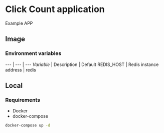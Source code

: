# Click Count application

Example APP

## Image

### Environment variables

--- | --- | ---
*Variable* | Description | Default
REDIS_HOST | Redis instance address | redis 

## Local

### Requirements

* Docker
* docker-compose

```bash
docker-compose up -d
```
